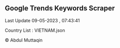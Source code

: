 

## Google Trends Keywords Scraper 
 
Last Update 09-05-2023 , 07:43:41

Country List :
VIETNAM.json



© Abdul Muttaqin 
